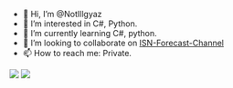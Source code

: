 - 👋 Hi, I’m @NotIllgyaz
- 👀 I’m interested in C#, Python.
- 🌱 I’m currently learning C#, python.
- 💞️ I’m looking to collaborate on <a href="https://github.com/imadofficial/ISN-Forecast-Channel">ISN-Forecast-Channel</a>
- 📫 How to reach me: Private.

![](https://github-readme-stats.vercel.app/api?username=NotIllgyaz)
![](https://github.com/notillgyaz/stats/blob/master/generated/overview.svg)


